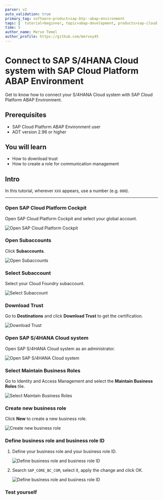 ```yaml
---
parser: v2
auto_validation: true
primary_tag: software-product>sap-btp--abap-environment
tags: [  tutorial>beginner, topic>abap-development, products>sap-cloud-platform, tutorial>license ]
time: 5
author_name: Merve Temel
author_profile: https://github.com/mervey45
---
```


# Connect to SAP S/4HANA Cloud system with SAP Cloud Platform ABAP Environment
<!-- description --> Get to know how to connect your S/4HANA Cloud system with SAP Cloud Platform ABAP Environment.

## Prerequisites  
  - SAP Cloud Platform ABAP Environment user
  - ADT version 2.96 or higher

## You will learn
  - How to download trust
  - How to create a role for communication management

## Intro
In this tutorial, wherever `XXX` appears, use a number (e.g. `000`).

---


### Open SAP Cloud Platform Cockpit

Open SAP Cloud Platform Cockpit and select your global account.

![Open SAP Cloud Platform Cockpit](cockpit.png)


### Open Subaccounts

Click **Subaccounts**.

![Open Subaccounts](subaccounts.png)


### Select Subaccount

Select your Cloud Foundry subaccount.

![Select Subaccount](foundry.png)


### Download Trust

Go to **Destinations** and click **Download Trust** to get the certification.

![Download Trust](trust.png)


### Open SAP S/4HANA Cloud system

Open SAP S/4HANA Cloud system as an administrator.

![Open SAP S/4HANA Cloud system](s4hana.png)


### Select Maintain Business Roles

Go to Identity and Access Management and select the **Maintain Business Roles** tile.

![Select Maintain Business Roles](identity.png)


### Create new business role

Click **New** to create a new business role.

![Create new business role](new.png)


### Define business role and business role ID


  1. Define your business role and your business role ID.

      ![Define business role and business role ID](role.png)

  2. Search `SAP_CORE_BC_COM`, select it, apply the change and click OK.

      ![Define business role and business role ID](add.png)



### Test yourself



